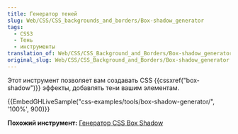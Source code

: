 ```yaml
---
title: Генератор теней
slug: Web/CSS/CSS_backgrounds_and_borders/Box-shadow_generator
tags:
  - CSS3
  - Тень
  - инструменты
translation_of: Web/CSS/CSS_Background_and_Borders/Box-shadow_generator
original_slug: Web/CSS/CSS_Background_and_Borders/Box-shadow_generator
---
```


Этот инструмент позволяет вам создавать CSS {{cssxref("box-shadow")}} эффекты, добавлять тени вашим элементам.

{{EmbedGHLiveSample("css-examples/tools/box-shadow-generator/", '100%', 900)}}

**Похожий инструмент:** [Генератор CSS Box Shadow](https://cssgenerator.org/box-shadow-css-generator.html)
